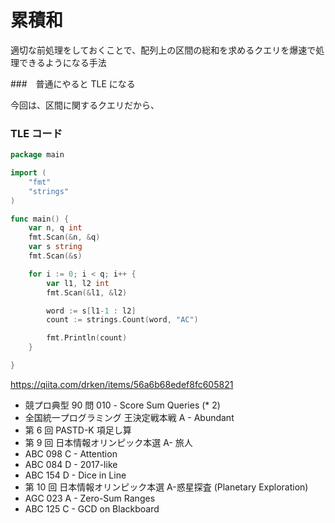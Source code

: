 # 累積和

適切な前処理をしておくことで、配列上の区間の総和を求めるクエリを爆速で処理できるようになる手法

###　普通にやると TLE になる

今回は、区間に関するクエリだから、

### TLE コード

```go
package main

import (
	"fmt"
	"strings"
)

func main() {
	var n, q int
	fmt.Scan(&n, &q)
	var s string
	fmt.Scan(&s)

	for i := 0; i < q; i++ {
		var l1, l2 int
		fmt.Scan(&l1, &l2)

		word := s[l1-1 : l2]
		count := strings.Count(word, "AC")

		fmt.Println(count)
	}

}

```

https://qiita.com/drken/items/56a6b68edef8fc605821

- 競プロ典型 90 問 010 - Score Sum Queries (\* 2)
- 全国統一プログラミング 王決定戦本戦 A - Abundant
- 第 6 回 PASTD-K 項足し算
- 第 9 回 日本情報オリンピック本選 A- 旅人
- ABC 098 C - Attention
- ABC 084 D - 2017-like
- ABC 154 D - Dice in Line
- 第 10 回 日本情報オリンピック本選 A-惑星探査 (Planetary Exploration)
- AGC 023 A - Zero-Sum Ranges
- ABC 125 C - GCD on Blackboard
